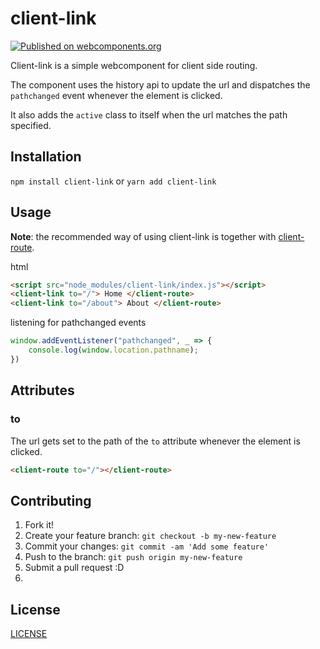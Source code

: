 # client-link

[![Published on webcomponents.org](https://img.shields.io/badge/webcomponents.org-published-blue.svg)](https://www.webcomponents.org/element/owner/my-element)

Client-link is a simple webcomponent for client side routing. 

The component uses the history api to update the url and dispatches the `pathchanged` event whenever the element is clicked.

It also adds the `active` class to itself when the url matches the path specified.


## Installation


`npm install client-link` or `yarn add client-link`

## Usage


**Note**: the recommended way of using client-link is together with [client-route](https://github.com/TimUntersberger/client-route).

html
```html
<script src="node_modules/client-link/index.js"></script>
<client-link to="/"> Home </client-route>
<client-link to="/about"> About </client-route>
```

listening for pathchanged events
```javascript
window.addEventListener("pathchanged", _ => {
    console.log(window.location.pathname);
})

```
## Attributes

### to
The url gets set to the path of the `to` attribute whenever the element is clicked.
```html
<client-route to="/"></client-route>
```

## Contributing


1. Fork it!
2. Create your feature branch: `git checkout -b my-new-feature`
3. Commit your changes: `git commit -am 'Add some feature'`
4. Push to the branch: `git push origin my-new-feature`
5. Submit a pull request :D
6. 

## License


[LICENSE](LICENSE)
